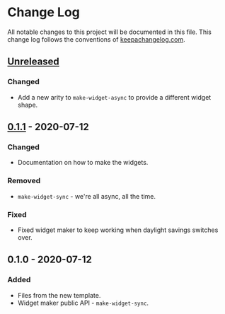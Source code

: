 # Change Log
All notable changes to this project will be documented in this file. This change log follows the conventions of [keepachangelog.com](http://keepachangelog.com/).

## [Unreleased]
### Changed
- Add a new arity to `make-widget-async` to provide a different widget shape.

## [0.1.1] - 2020-07-12
### Changed
- Documentation on how to make the widgets.

### Removed
- `make-widget-sync` - we're all async, all the time.

### Fixed
- Fixed widget maker to keep working when daylight savings switches over.

## 0.1.0 - 2020-07-12
### Added
- Files from the new template.
- Widget maker public API - `make-widget-sync`.

[Unreleased]: https://github.com/your-name/clojure.quantit/compare/0.1.1...HEAD
[0.1.1]: https://github.com/your-name/clojure.quantit/compare/0.1.0...0.1.1
